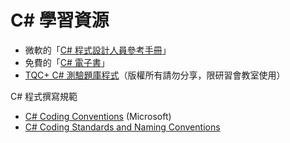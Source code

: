 # C# 學習資源

* 微軟的「[C# 程式設計人員參考手冊](https://goo.gl/Gcbdso)」
* 免費的「[C# 電子書](http://ebooks.programmersheaven.com/csharp_ebook.pdf)」
* [TQC+ C# 測驗題庫程式](https://s3-ap-northeast-1.amazonaws.com/readbook/TQCPLUS_CSHARP_DISC.zip
)（版權所有請勿分享，限研習會教室使用）

C# 程式撰寫規範

<!--* [C# Coding Standards document](http://weblogs.asp.net/lhunt/CSharp-Coding-Standards-document)-->
* [C# Coding Conventions](https://msdn.microsoft.com/en-us/library/ff926074.aspx) (Microsoft)
* [C# Coding Standards and Naming Conventions](http://www.dofactory.com/reference/csharp-coding-standards)